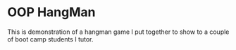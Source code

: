 # OOP HangMan

This is demonstration of a hangman game I put together to show to a couple of boot camp students I tutor. 
